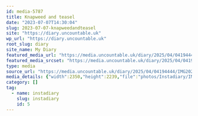 ```yaml
---
id: media-5787
title: Knapweed and teasel
date: "2023-07-07T14:30:04"
slug: 2023-07-07-knapweedandteasel
site: "https://diary.uncountable.uk"
wp_url: "https://diary.uncountable.uk"
root_slug: diary
site_name: My Diary
featured_media_url: "https://media.uncountable.uk/diary/2025/04/04194444/IMG20230707153004-edited.webp"
featured_media_srcset: "https://media.uncountable.uk/diary/2025/04/04194444/IMG20230707153004-edited-300x286.webp 300w, https://media.uncountable.uk/diary/2025/04/04194444/IMG20230707153004-edited-1024x976.webp 1024w, https://media.uncountable.uk/diary/2025/04/04194444/IMG20230707153004-edited-150x150.webp 150w, https://media.uncountable.uk/diary/2025/04/04194444/IMG20230707153004-edited-640x610.webp 640w, https://media.uncountable.uk/diary/2025/04/04194444/IMG20230707153004-edited.webp 2350w"
type: media
source_url: "https://media.uncountable.uk/diary/2025/04/04194444/IMG20230707153004-edited.webp"
media_details: {"width":2350,"height":2239,"file":"photos/Instadiary/IMG20230707153004-edited.webp","filesize":165290,"sizes":{"medium":{"file":"IMG20230707153004-edited-300x286.webp","width":300,"height":286,"filesize":18410,"mime_type":"image/webp","source_url":"https://media.uncountable.uk/diary/2025/04/04194444/IMG20230707153004-edited-300x286.webp"},"large":{"file":"IMG20230707153004-edited-1024x976.webp","width":1024,"height":976,"filesize":85888,"mime_type":"image/webp","source_url":"https://media.uncountable.uk/diary/2025/04/04194444/IMG20230707153004-edited-1024x976.webp"},"thumbnail":{"file":"IMG20230707153004-edited-150x150.webp","width":150,"height":150,"filesize":7608,"mime_type":"image/webp","source_url":"https://media.uncountable.uk/diary/2025/04/04194444/IMG20230707153004-edited-150x150.webp"},"mobwidth":{"file":"IMG20230707153004-edited-640x610.webp","width":640,"height":610,"filesize":48530,"mime_type":"image/webp","source_url":"https://media.uncountable.uk/diary/2025/04/04194444/IMG20230707153004-edited-640x610.webp"},"full":{"file":"IMG20230707153004-edited.webp","width":2350,"height":2239,"mime_type":"image/webp","source_url":"https://media.uncountable.uk/diary/2025/04/04194444/IMG20230707153004-edited.webp"}},"image_meta":{"aperture":"0","credit":"","camera":"","caption":"","created_timestamp":"0","copyright":"","focal_length":"0","iso":"0","shutter_speed":"0","title":"","orientation":"0","keywords":[]}}
category: []
tag:
  - name: instadiary
    slug: instadiary
    id: 5
---
```


